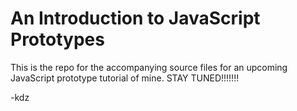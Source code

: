 # An Introduction to JavaScript Prototypes

This is the repo for the accompanying source files for an upcoming JavaScript prototype tutorial of mine. STAY TUNED!!!!!!!

-kdz

<!--["Introduction to JavaScript Prototypes"](http://kaidez.com/javascript-prototype-tutorial)
  -->
